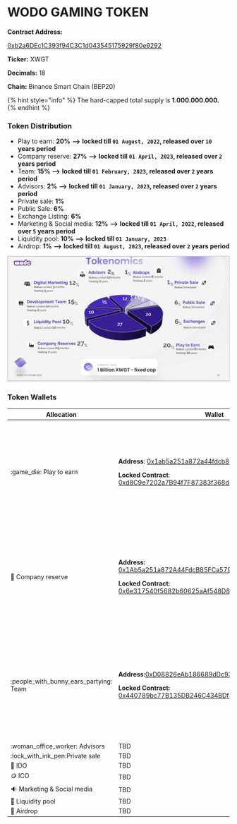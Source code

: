 # WODO GAMING TOKEN

**Contract Address:**&#x20;

[0xb2a6DEc1C393f94C3C1d043545175929f80e9292](https://bscscan.com/address/0xb2a6DEc1C393f94C3C1d043545175929f80e9292)

**Ticker:** XWGT

**Decimals:** 18

**Chain:** Binance Smart Chain (BEP20)

{% hint style="info" %}
The hard-capped total supply is **1.000.000.000.**
{% endhint %}

### **Token Distribution**

* Play to earn: **20%** **-->** **locked till `01 August, 2022`, released over `10` years period**
* Company reserve: **27%** **-->** **locked till `01 April, 2023`, released over `2` years period**
* Team: **15%** **-->** **locked till `01 February, 2023`, released over `2` years period**
* Advisors: **2%** **-->** **locked till `01 January, 2023`, released over `2` years period**
* Private sale: **1%** &#x20;
* Public Sale: **6%** &#x20;
* Exchange Listing: **6%** &#x20;
* Marketing & Social media: **12%** **-->** **locked till `01 April, 2022`, released over `5` years period**
* Liquidity pool: **10%** **-->** **locked till `01 January, 2023`**
* Airdrop: **1%** **-->** **locked till `01 August, 2023`, released over `2` years period**

![](../../.gitbook/assets/Slide26.JPG)

### Token Wallets

| Allocation                                 | Wallet                                                                                                                                                                                                                                                                                                                                   | Lock                                                                                                                                                                                |
| ------------------------------------------ | ---------------------------------------------------------------------------------------------------------------------------------------------------------------------------------------------------------------------------------------------------------------------------------------------------------------------------------------- | ----------------------------------------------------------------------------------------------------------------------------------------------------------------------------------- |
| :game\_die: Play to earn                   | <p><strong>Address</strong>: <a href="https://bscscan.com/address/0x1ab5a251a872a44fdcb85fca5793e676bd7ab72a">0x1ab5a251a872a44fdcb85fca5793e676bd7ab72a</a></p><p><strong>Locked Contract</strong>: <a href="https://bscscan.com/address/0x6e317540f5682b60625aAf548D83D4F917F74Fb1">0xd8C9e7202a7B94f7F87383f368d51fee7Aa05c25</a></p> | <p><strong><code>Unlock Date:</code></strong><code>  01 August , 2022</code><br><strong>Vesting:</strong> Released over <strong>10</strong> years once the locking is revoked.</p>  |
| :briefcase: Company reserve                | <p><strong>Address:</strong> <a href="https://bscscan.com/address/0x1Ab5a251a872A44FdcB85FCa5793E676bD7aB72A">0x1Ab5a251a872A44FdcB85FCa5793E676bD7aB72A</a></p><p><strong>Locked Contract:</strong> <a href="https://bscscan.com/address/0x6e317540f5682b60625aAf548D83D4F917F74Fb1">0x6e317540f5682b60625aAf548D83D4F917F74Fb1</a></p> | <p><strong><code>Unlock Date:</code></strong><code>  01 April , 2023</code><br><strong>Vesting:</strong> Released over <strong>2</strong> years once the locking is revoked.</p>    |
| :people\_with\_bunny\_ears\_partying: Team | <p><strong>Address:</strong><a href="https://bscscan.com/address/0xD08826eAb186689dDc939571640a46fE01478B5C">0xD08826eAb186689dDc939571640a46fE01478B5C</a></p><p><strong>Locked Contract:</strong> <a href="https://bscscan.com/address/0x440789bc77B135DB246C434BDf8B3693b85F3CC2">0x440789bc77B135DB246C434BDf8B3693b85F3CC2</a></p>  | <p><strong><code>Unlock Date:</code></strong><code>  01 February , 2023</code><br><strong>Vesting:</strong> Released over <strong>2</strong> years once the locking is revoked.</p> |
| :woman\_office\_worker: Advisors           | TBD                                                                                                                                                                                                                                                                                                                                      |                                                                                                                                                                                     |
| :lock\_with\_ink\_pen:Private sale         | TBD                                                                                                                                                                                                                                                                                                                                      |                                                                                                                                                                                     |
| :purse: IDO                                | TBD                                                                                                                                                                                                                                                                                                                                      |                                                                                                                                                                                     |
| :coin: ICO                                 | TBD                                                                                                                                                                                                                                                                                                                                      |                                                                                                                                                                                     |
| :sound: Marketing & Social media           | TBD                                                                                                                                                                                                                                                                                                                                      |                                                                                                                                                                                     |
| :8ball: Liquidity pool                     | TBD                                                                                                                                                                                                                                                                                                                                      |                                                                                                                                                                                     |
| :gift: Airdrop                             | TBD                                                                                                                                                                                                                                                                                                                                      |                                                                                                                                                                                     |
